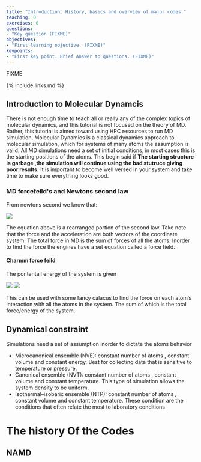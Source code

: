 ```yaml
---
title: "Introduction: History, basics and overview of major codes."
teaching: 0
exercises: 0
questions:
- "Key question (FIXME)"
objectives:
- "First learning objective. (FIXME)"
keypoints:
- "First key point. Brief Answer to questions. (FIXME)"
---
```

FIXME

{% include links.md %}

## Introduction to Molecular Dynamcis 
There is not enough time to teach all or really any of the complex topics of molecular dynamics, and this tutorial is not focused on the theory of MD. Rather, this tutorial is aimed toward using HPC resources to run MD simulation. Molecular Dynamics is a classical dynamics approach to molecular simulation, which for systems of many atoms the assumption is valid. All MD simulations need a set of initial conditions, in most cases this is the starting positions of the atoms. This begin said if **The starting structure is garbage ,the simulation will continue using the bad stutruce giving poor results.**  It is important to become well versed in your system and take time to make sure everything looks good. 

### MD forcefeild's and Newtons second law 
From newtons second we know that:

<img src="https://cdn.kastatic.org/googleusercontent/2br46h98qSJTx_9H-OSeJkuSVFYw9zoP-YQq4jEskl9WqewpP7Ork5fI2hRYv5OeWPeI-sieTItqAQT3w1VgR2c">

The equation above is a rearranged portion of the second law. Take note that the force and the acceleration are both vectors of the coordinate system. The total force in MD is the sum of forces of all the atoms. Inorder to find the force the engines have a set equation called a force field. 

#### Charmm force feild 

The pontentail energy of the system is given 

<img src="https://wikimedia.org/api/rest_v1/media/math/render/svg/1e5005f6ff57075c4a7eb71aed12de5bf5a30def">

<img src="https://www.researchgate.net/profile/Emal-Alekozai/publication/280664616/figure/fig16/AS:648243079831554@1531564602615/Schematic-illustration-of-the-bonded-terms-in-the-CHARMM-force-field-adapted-from.png">

This can be used with some fancy calacus to find the force on each atom’s interaction with all the atoms in the system. The sum of which is the total force/energy of the system.

## Dynamical constraint 

Simulations need a set of assumption inorder to dictate the atoms behavior 
- Microcanonical ensemble (NVE): constant number of atoms , constant volume and constant energy. Best for collecting data that is sensitive to temperature or pressure.
- Canonical ensemble (NVT):  constant number of atoms , constant volume and constant temperature. This type of simulation allows the system density to be uniform.
-  Isothermal–isobaric ensemble (NTP):  constant number of atoms , constant volume and constant temperature. These condition are the conditions that often relate the most to laboratory conditions 

# The history Of the Codes

## NAMD 
